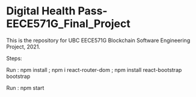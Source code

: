 # Digital Health Pass-EECE571G_Final_Project

This is the repository for UBC EECE571G Blockchain Software Engineering Project, 2021.

Steps:

Run : npm install ; npm i react-router-dom ; npm install react-bootstrap bootstrap

Run : npm start
